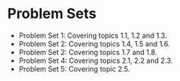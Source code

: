 # Problem Sets

- Problem Set 1: Covering topics 1.1, 1.2 and 1.3.
- Problem Set 2: Covering topics 1.4, 1.5 and 1.6.
- Problem Set 2: Covering topics 1.7 and 1.8.
- Problem Set 4: Covering topics 2.1, 2.2 and 2.3.
- Problem Set 5: Covering topic 2.5.
